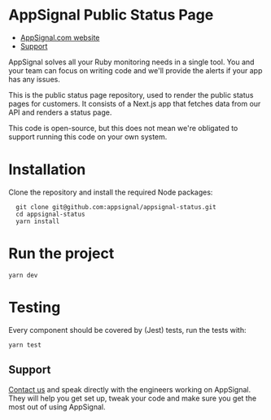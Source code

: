 # AppSignal Public Status Page

- [AppSignal.com website][appsignal]
- [Support][contact]

AppSignal solves all your Ruby monitoring needs in a single tool. You and your
team can focus on writing code and we'll provide the alerts if your app has any
issues.

This is the public status page repository, used to render the public status pages for customers.
It consists of a Next.js app that fetches data from our API and renders a status page.

This code is open-source, but this does not mean we're obligated to support running this code on your own system.

# Installation

Clone the repository and install the required Node packages:

```
  git clone git@github.com:appsignal/appsignal-status.git
  cd appsignal-status
  yarn install
```

# Run the project

```
yarn dev
```

# Testing

Every component should be covered by (Jest) tests, run the tests with:

```
yarn test
```

## Support

[Contact us][contact] and speak directly with the engineers working on
AppSignal. They will help you get set up, tweak your code and make sure you get
the most out of using AppSignal.

[appsignal]: https://www.appsignal.com/ruby
[contact]: mailto:support@appsignal.com
